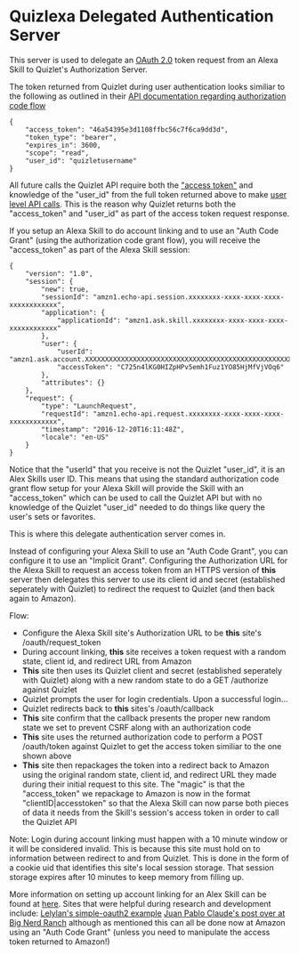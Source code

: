 # Quizlexa Delegated Authentication Server

This server is used to delegate an [OAuth 2.0](https://tools.ietf.org/html/rfc6749) token request from an Alexa Skill to Quizlet's Authorization Server.

The token returned from Quizlet during user authentication looks similiar to the following as outlined in their [API documentation regarding authorization code flow](https://quizlet.com/api/2.0/docs/authorization-code-flow)

```
{
	"access_token": "46a54395e3d1108ffbc56c7f6ca9dd3d",
	"token_type": "bearer",
	"expires_in": 3600,
	"scope": "read",
	"user_id": "quizletusername"
}
```

All future calls the Quizlet API require both the ["access token"](https://quizlet.com/api/2.0/docs/making-api-calls) and knowledge of the "user_id" from the full token returned above to make [user level API calls](https://quizlet.com/api/2.0/docs/users).  This is the reason why Quizlet returns both the "access_token" and "user_id" as part of the access token request response.

If you setup an Alexa Skill to do account linking and to use an "Auth Code Grant" (using the authorization code grant flow), you will receive the "access_token" as part of the Alexa Skill session:

```
{
    "version": "1.0",
    "session": {
        "new": true,
        "sessionId": "amzn1.echo-api.session.xxxxxxxx-xxxx-xxxx-xxxx-xxxxxxxxxxxx",
        "application": {
            "applicationId": "amzn1.ask.skill.xxxxxxxx-xxxx-xxxx-xxxx-xxxxxxxxxxxx"
        },
        "user": {
            "userId": "amzn1.ask.account.XXXXXXXXXXXXXXXXXXXXXXXXXXXXXXXXXXXXXXXXXXXXXXXXXXXXXXXXXXXXXXXXXXXXXXXXXXXXXXXXXXXXXXXXXXXXXXXXXXXXXXXXXXXXXXXXXXXXXXXXXXXXXXXXXXXXXXXXXXXXXXXXXXXXXXXXXXXXXXXXXXXXXXXXXXXXXXXXXXXXXXXXXXXXXXXXXXXXXXXXXXXXXXX",
            "accessToken": "C725n4lKG0HIZpHPv5emh1Fuz1YO85HjMfVjVOq6"
        },
        "attributes": {}
    },
    "request": {
        "type": "LaunchRequest",
        "requestId": "amzn1.echo-api.request.xxxxxxxx-xxxx-xxxx-xxxx-xxxxxxxxxxxx",
        "timestamp": "2016-12-20T16:11:48Z",
        "locale": "en-US"
    }
}
```

Notice that the "userId" that you receive is not the Quizlet "user_id", it is an Alex Skills user ID.  This means that using the standard authorization code grant flow setup for your Alexa Skill will provide the Skill with an "access_token" which can be used to call the Quizlet API but with no knowledge of the Quizlet "user_id" needed to do things like query the user's sets or favorites.

This is where this delegate authentication server comes in.

Instead of configuring your Alexa Skill to use an "Auth Code Grant", you can configure it to use an "Implicit Grant".  Configuring the Authorization URL for the Alexa Skill to request an access token from an HTTPS version of **this** server then delegates this server to use its client id and secret (established seperately with Quizlet) to redirect the request to Quizlet (and then back again to Amazon).

Flow:

+ Configure the Alexa Skill site's Authorization URL to be **this** site's /oauth/request_token
+ During account linking, **this** site receives a token request with a random state, client id, and redirect URL from Amazon
+ **This** site then uses its Quizlet client and secret (established seperately with Quizlet) along with a new random state to do a GET /authorize against Quizlet
+ Quizlet prompts the user for login credentials.  Upon a successful login...
+ Quizlet redirects back to **this** sites's /oauth/callback
+ **This** site confirm that the callback presents the proper new random state we set to prevent CSRF along with an authorization code
+ **This** site uses the returned authorization code to perform a POST /oauth/token against Quizlet to get the access token similiar to the one shown above
+ **This** site then repackages the token into a redirect back to Amazon using the original random state, client id, and redirect URL they made during their initial request to this site.  The "magic" is that the "access_token" we repackage to Amazon is now in the format "clientID|accesstoken" so that the Alexa Skill can now parse both pieces of data it needs from the Skill's session's access token in order to call the Quizlet API

Note: Login during account linking must happen with a 10 minute window or it will be considered invalid.  This is because this site must hold on to information between redirect to and from Quizlet.  This is done in the form of a cookie uid that identifies this site's local session storage.  That session storage expires after 10 minutes to keep memory from filling up.

More information on setting up account linking for an Alex Skill can be found at [here](https://developer.amazon.com/public/solutions/alexa/alexa-skills-kit/docs/linking-an-alexa-user-with-a-user-in-your-system).
Sites that were helpful during research and development include:
[Lelylan's simple-oauth2 example](https://github.com/lelylan/simple-oauth2/blob/master/example/index.js)
[Juan Pablo Claude's post over at Big Nerd Ranch](https://www.bignerdranch.com/blog/developing-alexa-skills-locally-with-nodejs-account-linking-using-oauth/) although as mentioned this can all be done now at Amazon using an "Auth Code Grant" (unless you need to manipulate the access token returned to Amazon!)
